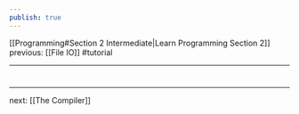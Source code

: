 ```yaml
---
publish: true
---
```

[[Programming#Section 2 Intermediate|Learn Programming Section 2]]  previous: [[File IO]]   #tutorial

---






#
---
next: [[The Compiler]] 
